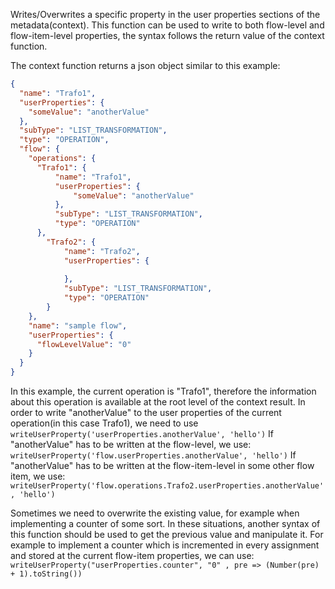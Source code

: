 Writes/Overwrites a specific property in the user properties sections of the metadata(context). This function can be used
to write to both flow-level and flow-item-level properties, the syntax follows the return value of the context function.

The context function returns a json object similar to this example:
```json
{
  "name": "Trafo1",
  "userProperties": {
    "someValue": "anotherValue"
  },
  "subType": "LIST_TRANSFORMATION",
  "type": "OPERATION",
  "flow": {
    "operations": {
      "Trafo1": {
          "name": "Trafo1",
          "userProperties": {
              "someValue": "anotherValue"
          },
          "subType": "LIST_TRANSFORMATION",
          "type": "OPERATION"
      },
        "Trafo2": {
            "name": "Trafo2",
            "userProperties": {
                
            },
            "subType": "LIST_TRANSFORMATION",
            "type": "OPERATION"
        }
    },
    "name": "sample flow",
    "userProperties": {
      "flowLevelValue": "0"
    }
  }
}

```
In this example, the current operation is "Trafo1", therefore the information about this operation is available at the root level
of the context result. In order to write "anotherValue" to the user properties of the current operation(in this case Trafo1), we need to use
`writeUserProperty('userProperties.anotherValue', 'hello')`
If "anotherValue" has to be written at the flow-level, we use:
`writeUserProperty('flow.userProperties.anotherValue', 'hello')`
If "anotherValue" has to be written at the flow-item-level in some other flow item, we use:
`writeUserProperty('flow.operations.Trafo2.userProperties.anotherValue', 'hello')`

Sometimes we need to overwrite the existing value, for example when implementing a counter of some sort. In these situations, another syntax of this function should be used
to get the previous value and manipulate it. For example to implement a counter which is incremented in every assignment and stored at the current flow-item properties, we can use:
`writeUserProperty("userProperties.counter", "0" , pre => (Number(pre) + 1).toString())`

